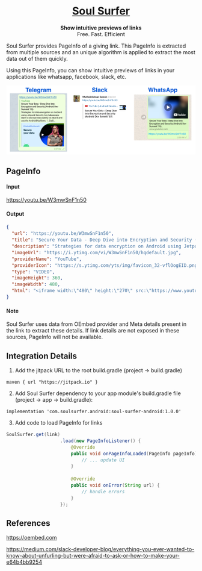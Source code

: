 <h1 align="center">
  <a href="https://reactnative.dev/">
    Soul Surfer
  </a>
</h1>

<p align="center">
  <strong>Show intuitive previews of links</strong><br>
 Free. Fast. Efficient
</p>

Soul Surfer provides PageInfo of a giving link. This PageInfo is extracted from multiple sources and an unique algorithm is applied to extract the most data out of them quickly.

Using this PageInfo, you can show intuitive previews of links in your applications like whatsapp, facebook, slack, etc.


<img src="https://github.com/muthukrishnan-suresh/soul-surfer-android/blob/documentation/documentation/doc_images/other_apps_preview.png" alt="Other apps link preview image" />

## PageInfo
#### Input
https://youtu.be/W3mwSnF1n50
#### Output                                                                                                                                                                                                                                                                                                                                                                                                                                           
```json
{
  "url": "https://youtu.be/W3mwSnF1n50",
  "title": "Secure Your Data - Deep Dive into Encryption and Security (Android Dev Summit '19)",
  "description": "Strategies for data encryption on Android using Jetpack Security, key takeaways: learn to encrypt data safely on device and use the AndroidKeyStore. 1. Outli...",
  "imageUrl": "https://i.ytimg.com/vi/W3mwSnF1n50/hqdefault.jpg",
  "providerName": "YouTube",
  "providerIcon": "https://s.ytimg.com/yts/img/favicon_32-vflOogEID.png",
  "type": "VIDEO",
  "imageHeight": 360,
  "imageWidth": 480,
  "html": "<iframe width:\"480\" height:\"270\" src:\"https://www.youtube.com/embed/W3mwSnF1n50?feature:oembed\" frameborder:\"0\" allow:\"accelerometer; autoplay; encrypted-media; gyroscope; picture-in-picture\" allowfullscreen></iframe>"
}
```
#### Note
Soul Surfer uses data from OEmbed provider and Meta details present in the link to extract these details. If link details are not exposed in these sources, PageInfo will not be available.

## Integration Details
1. Add the jitpack URL to the root build.gradle (project -> build.gradle)
```
maven { url "https://jitpack.io" }
```
2. Add Soul Surfer dependency to your app module's build.gradle file (project -> app -> build.gradle):
```
implementation 'com.soulsurfer.android:soul-surfer-android:1.0.0'
```
3. Add code to load PageInfo for links
```java
SoulSurfer.get(link)
                    .load(new PageInfoListener() {
                        @Override
                        public void onPageInfoLoaded(PageInfo pageInfo) {
                            // ... update UI
                        }

                        @Override
                        public void onError(String url) {
                            // handle errors
                        }
                    });
```

## References
https://oembed.com

https://medium.com/slack-developer-blog/everything-you-ever-wanted-to-know-about-unfurling-but-were-afraid-to-ask-or-how-to-make-your-e64b4bb9254
